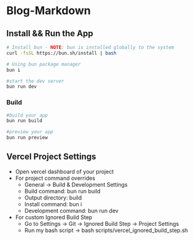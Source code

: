 # Blog-Markdown

## Install && Run the App

```bash
# Install bun - NOTE: bun is installed globally to the system
curl -fsSL https://bun.sh/install | bash

# Using bun package manager
bun i

#start the dev server
bun run dev

```

### Build

```bash
#build your app
bun run build

#preview your app
bun run preview
```

## Vercel Project Settings

- Open vercel dashboard of your project
- For project command overrides
    - General -> Build & Development Settings
    - Build command: bun run build
    - Output directory: build
    - Install command: bun i
    - Development command: bun run dev
- For custom Ignored Build Step
    - Go to Settings -> Git -> Ignored Build Step -> Project Settings
    - Run my bash script -> bash scripts/vercel_ignored_build_step.sh